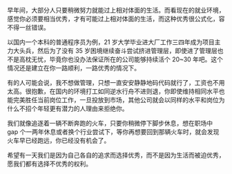 
早年间，大部分人只要稍微努力就能过上相对体面的生活。而看现在的就业环境，感觉你必须要相当优秀，才有可能过上相对体面的生活，而这种优秀很公式化，容不得一丝错误。

以国内一个本科的普通程序员为例，21 岁大学毕业进大厂工作三四年成为项目主力大头兵，然后为了没有 35 岁困境继续奋斗尝试挤进管理层，即使进了管理层也不是高枕无忧，毕竟你也没办法保证所在的公司能够持续活个 20~30 年吧。这个情况还是建立在你一路顺利，一路优秀的情况下。

有的人可能会说，我不想做管理，只想一直安安静静地码代码就行了，工资也不用太高。很抱歉，在国内的环境打工如同逆水行舟不进则退，你即使维持相同水平也能完美胜任当前岗位工作，一旦投放到市场，其他公司就会以同样的水平和岗位为什么不招个年轻更有潜力的人理由来拒绝你。

我们就像追逐着一辆不断奔跑的火车，只要你稍微停下脚步休息，想在职场中 gap 个一两年休息或者换个行业尝试下，等你再想要回到那辆火车时，就会发现火车早已经跑远，你已经没有机会了。

希望有一天我们是因为自己各自的追求而选择优秀，而不是因为生活而被迫优秀，愿我们都有选择不优秀的权利。